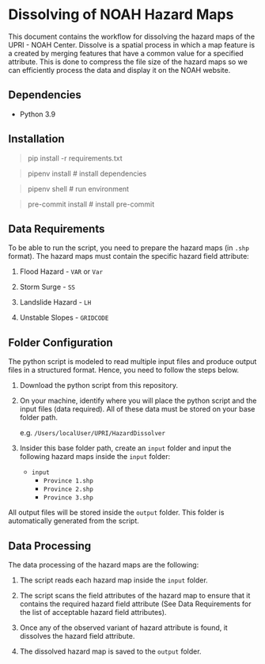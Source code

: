 # Dissolving of NOAH Hazard Maps

This document contains the workflow for dissolving the hazard maps of the UPRI - NOAH Center. Dissolve is a spatial process in which a map feature is a created by merging features that have a common value for a specified attribute. This is done to compress the file size of the hazard maps so we can efficiently process the data and display it on the NOAH website.

## Dependencies
- Python 3.9

## Installation
> pip install -r requirements.txt

> pipenv install # install dependencies

> pipenv shell # run environment

> pre-commit install # install pre-commit

## Data Requirements
To be able to run the script, you need to prepare the hazard maps (in `.shp` format). The hazard maps must contain the specific hazard field attribute:
1. Flood Hazard - `VAR` or `Var`

2. Storm Surge - `SS`

3. Landslide Hazard - `LH`

4. Unstable Slopes - `GRIDCODE`

## Folder Configuration
The python script is modeled to read multiple input files and produce output files in a structured format. Hence, you need to follow the steps below.

1. Download the python script from this repository.
2. On your machine, identify where you will place the python script and the input files (data required). All of these data must be stored on your base folder path.

    e.g. `/Users/localUser/UPRI/HazardDissolver`

3. Insider this base folder path, create an `input` folder and input the following hazard maps inside the `input` folder:
    - `input`
        - `Province 1.shp`
        - `Province 2.shp`
        - `Province 3.shp`

All output files will be stored inside the `output` folder. This folder is automatically generated from the script.

## Data Processing
The data processing of the hazard maps are the following:
1. The script reads each hazard map inside the `input` folder.

2. The script scans the field attributes of the hazard map to ensure that it contains the required hazard field attribute (See Data Requirements for the list of acceptable hazard field attributes).

3. Once any of the observed variant of hazard attribute is found, it dissolves the hazard field attribute.

4. The dissolved hazard map is saved to the `output` folder.
